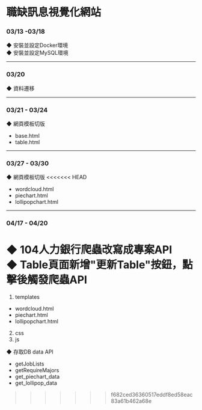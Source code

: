 # 職缺訊息視覺化網站

### 03/13 -03/18
◆ 安裝並設定Docker環境 </br>
◆ 安裝並設定MySQL環境

---

### 03/20
◆ 資料遷移

---

### 03/21 - 03/24
◆ 網頁模板切版
- base.html
- table.html

---

### 03/27 - 03/30
◆ 網頁模板切版
<<<<<<< HEAD
- wordcloud.html
- piechart.html
- lollipopchart.html

---

### 04/17 - 04/20
◆ 104人力銀行爬蟲改寫成專案API </br>
◆ Table頁面新增"更新Table"按鈕，點擊後觸發爬蟲API
=======
1. templates
- wordcloud.html
- piechart.html
- lollipopchart.html
2. css
3. js

◆ 存取DB data API </br>
- getJobLists
- getRequireMajors
- get_piechart_data
- get_lollipop_data
>>>>>>> f682ced36360517eddf8ed58eac83a61b462a68e

